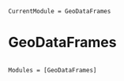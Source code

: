 ```@meta
CurrentModule = GeoDataFrames
```

# GeoDataFrames

```@index
```

```@autodocs
Modules = [GeoDataFrames]
```
